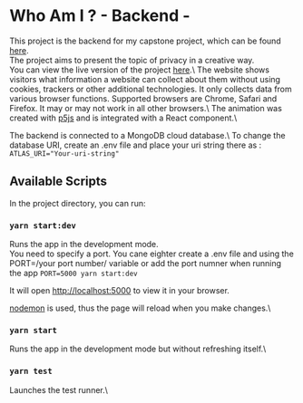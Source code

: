 # Who Am I ? - Backend -

This project is the backend for my capstone project, which can be found [here](https://github.com/sncis/cp_whoAmI).\
The project aims to present the topic of privacy in a creative way.\
You can view the live version of the project [here](https://cpwhoami.herokuapp.com/).\ 
The website shows visitors what information a website can collect about them without using cookies, trackers or other additional technologies. It only collects data from various browser functions. 
Supported browsers are Chrome, Safari and Firefox. It may or may not work in all other browsers.\ 
The animation was created with [p5js](https://p5js.org/) and is integrated with a React component.\

The backend is connected to a MongoDB cloud database.\ 
To change the database URI, create an .env file and place your uri string there as :\
`ATLAS_URI="Your-uri-string"`


## Available Scripts

In the project directory, you can run:

### `yarn start:dev`

Runs the app in the development mode.\
You need to specify a port. You cane eighter create a .env file and using the PORT=/your port number/ variable or add the port numner when running the app 
`PORT=5000 yarn start:dev`

It will open [http://localhost:5000](http://localhost:5000) to view it in your browser.

[nodemon](https://www.npmjs.com/package/nodemon) is used, thus the page will reload when you make changes.\


### `yarn start`

Runs the app in the development mode but without refreshing itself.\


### `yarn test`

Launches the test runner.\

